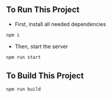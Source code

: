 ## To Run This Project

- First, install all needed dependencies
```sh
npm i
```

- Then, start the server 
```sh
npm run start
```

## To Build This Project

```sh
npm run build
```
